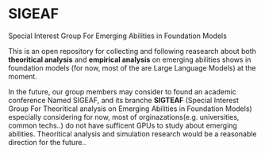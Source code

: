 # SIGEAF
Special Interest Group For Emerging Abilities in Foundation Models

This is an open repository for collecting and following reasearch about 
both **theoritical analysis** and **empirical analysis** on emerging abilities 
shows in foundation models (for now, most of the are Large Language Models) at the moment.

In the future, our group members may consider to found an academic conference Named SIGEAF,
and its branche **SIGTEAF** (Special Interest Group For Theoritical analysis on Emerging Abilities in Foundation Models)
especially considering for now, most of orginazations(e.g. universities, common techs..) do not have sufficent GPUs to 
study about emerging abilities. Theoritical analysis and simulation research would be a reasonable direction for the future..
